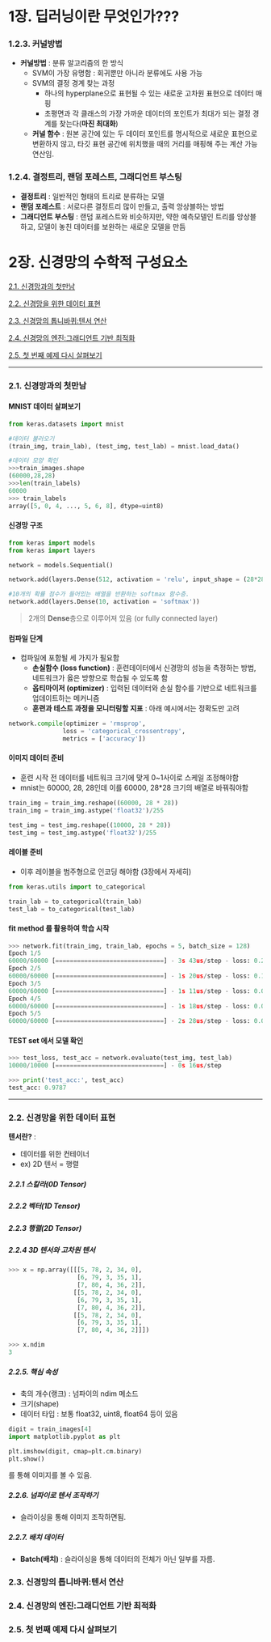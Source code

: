 # 1장. 딥러닝이란 무엇인가???

### 1.2.3. 커널방법 

- **커널방법** : 분류 알고리즘의 한 방식
  - SVM이 가장 유명함 : 회귀뿐만 아니라 분류에도 사용 가능
  - SVM의 결정 경계 찾는 과정
    - 하나의 hyperplane으로 표현될 수 있는 새로운 고차원 표현으로 데이터 매핑
    - 초평면과 각 클래스의 가장 가까운 데이터의 포인트가 최대가 되는 결정 경계를 찾는다(**마진 최대화**)
  - **커널 함수** : 원본 공간에 있는 두 데이터 포인트를 명시적으로 새로운 표현으로 변환하지 않고, 타깃 표현 공간에 위치했을 때의 거리를 매핑해 주는 계산 가능 연산임.



### 1.2.4. 결정트리, 랜덤 포레스트, 그래디언트 부스팅

- **결정트리** : 일반적인 형태의 트리로 분류하는 모델
- **랜덤 포레스트** : 서로다른 결정트리 많이 만들고, 출력 앙상블하는 방법
- **그래디언트 부스팅** : 랜덤 포레스트와 비슷하지만, 약한 예측모델인 트리를 앙상블하고, 모델이 놓친 데이터를 보완하는 새로운 모델을 만듬



# 2장. 신경망의 수학적 구성요소

[2.1. 신경망과의 첫만남](#2.1.-신경망과의-첫만남)

[2.2. 신경망을 위한 데이터 표현](#2.2.-신경망을-위한-데이터-표현)

[2.3. 신경망의 톱니바퀴:텐서 연산](#2.3.-신경망의-톱니바퀴:텐서-연산)

[2.4. 신경망의 엔진:그래디언트 기반 최적화](#2.4.-신경망의-엔진:그래디언트-기반-최적화)

[2.5. 첫 번째 예제 다시 살펴보기](#2.5.-첫-번째-예제-다시-살펴보기)

---

### 2.1. 신경망과의 첫만남

#### MNIST 데이터 살펴보기 

```python
from keras.datasets import mnist

#데이터 불러오기
(train_img, train_lab), (test_img, test_lab) = mnist.load_data()

#데이터 모양 확인
>>>train_images.shape
(60000,28,28)
>>>len(train_labels)
60000
>>> train_labels
array([5, 0, 4, ..., 5, 6, 8], dtype=uint8)
```

#### 신경망 구조

```python
from keras import models
from keras import layers

network = models.Sequential()

network.add(layers.Dense(512, activation = 'relu', input_shape = (28*28,)))

#10개의 확률 점수가 들어있는 배열을 반환하는 softmax 함수층.
network.add(layers.Dense(10, activation = 'softmax'))
```

> 2개의 **Dense**층으로 이루어져 있음 (or fully connected layer)



#### 컴파일 단계 

- 컴파일에 포함될 세 가지가 필요함
  - **손실함수 (loss function)** : 훈련데이터에서 신경망의 성능을 측정하는 방법, 네트워크가 옳은 방향으로 학습될 수 있도록 함
  - **옵티마이저 (optimizer)** : 입력된 데이터와 손실 함수를 기반으로 네트워크를 업데이트하는 메커니즘
  - **훈련과 테스트 과정을 모니터링할 지표** : 아래 예시에서는 정확도만 고려

```python
network.compile(optimizer = 'rmsprop',
               loss = 'categorical_crossentropy',
               metrics = ['accuracy'])
```



#### 이미지 데이터 준비

- 훈련 시작 전 데이터를 네트워크 크기에 맞게 0~1사이로 스케일 조정해야함
- mnist는 60000, 28, 28인데 이를 60000, 28*28 크기의 배열로 바꿔줘야함

```python
train_img = train_img.reshape((60000, 28 * 28))
train_img = train_img.astype('float32')/255

test_img = test_img.reshape((10000, 28 * 28))
test_img = test_img.astype('float32')/255
```



#### 레이블 준비

- 이후 레이블을 범주형으로 인코딩 해야함 (3장에서 자세히)

```python
from keras.utils import to_categorical

train_lab = to_categorical(train_lab)
test_lab = to_categorical(test_lab)
```



#### fit method 를 활용하여 학습 시작

```python
>>> network.fit(train_img, train_lab, epochs = 5, batch_size = 128)
Epoch 1/5
60000/60000 [==============================] - 3s 43us/step - loss: 0.2552 - acc: 0.9261
Epoch 2/5
60000/60000 [==============================] - 1s 20us/step - loss: 0.1038 - acc: 0.9689
Epoch 3/5
60000/60000 [==============================] - 1s 11us/step - loss: 0.0683 - acc: 0.9795
Epoch 4/5
60000/60000 [==============================] - 1s 18us/step - loss: 0.0492 - acc: 0.9850
Epoch 5/5
60000/60000 [==============================] - 2s 28us/step - loss: 0.0367 - acc: 0.9890
```



#### TEST set 에서 모델 확인

```python
>>> test_loss, test_acc = network.evaluate(test_img, test_lab)
10000/10000 [==============================] - 0s 16us/step

>>> print('test_acc:', test_acc)
test_acc: 0.9787
```

---

### 2.2. 신경망을 위한 데이터 표현

**텐서란?** : 

- 데이터를 위한 컨테이너
- ex) 2D 텐서 = 행렬



##### 2.2.1 스칼라(0D Tensor)

##### 2.2.2 벡터(1D Tensor)

##### 2.2.3 행렬(2D Tensor)

##### 2.2.4 3D 텐서와 고차원 텐서

```python
>>> x = np.array([[[5, 78, 2, 34, 0],
                   [6, 79, 3, 35, 1],
                   [7, 80, 4, 36, 2]],
                  [[5, 78, 2, 34, 0],
                   [6, 79, 3, 35, 1],
                   [7, 80, 4, 36, 2]],
                  [[5, 78, 2, 34, 0],
                   [6, 79, 3, 35, 1],
                   [7, 80, 4, 36, 2]]])

>>> x.ndim
3
```



##### 2.2.5. 핵심 속성

- 축의 개수(랭크) : 넘파이의 ndim 메소드
- 크기(shape) 
- 데이터 타입 : 보통 float32, uint8, float64 등이 있음

```python
digit = train_images[4]
import matplotlib.pyplot as plt

plt.imshow(digit, cmap=plt.cm.binary)
plt.show()
```

를 통해 이미지를 볼 수 있음.



##### 2.2.6. 넘파이로 텐서 조작하기

- 슬라이싱을 통해 이미지 조작하면됨.



##### 2.2.7. 배치 데이터

- **Batch(배치)** : 슬라이싱을 통해 데이터의 전체가 아닌 일부를 자름.



### 2.3. 신경망의 톱니바퀴:텐서 연산





### 2.4. 신경망의 엔진:그래디언트 기반 최적화

### 2.5. 첫 번째 예제 다시 살펴보기